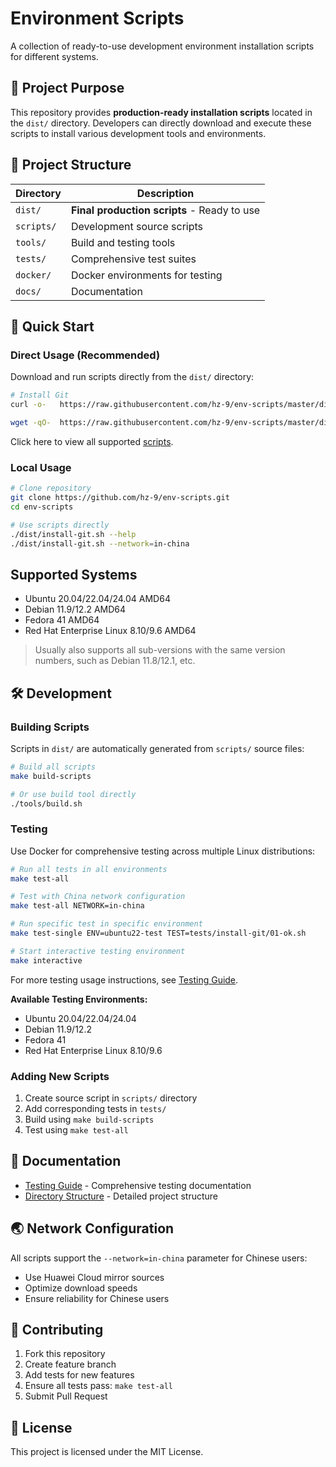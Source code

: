 # Environment Scripts

A collection of ready-to-use development environment installation scripts for different systems.

## 🎯 Project Purpose

This repository provides **production-ready installation scripts** located in the `dist/` directory. Developers can directly download and execute these scripts to install various development tools and environments.

## 📁 Project Structure

| Directory   | Description                                    |
| ----------- | ---------------------------------------------- |
| `dist/`     | **Final production scripts** - Ready to use   |
| `scripts/`  | Development source scripts                     |
| `tools/`    | Build and testing tools                        |
| `tests/`    | Comprehensive test suites                      |
| `docker/`   | Docker environments for testing                |
| `docs/`     | Documentation                                  |

## 🚀 Quick Start

### Direct Usage (Recommended)

Download and run scripts directly from the `dist/` directory:

```bash
# Install Git
curl -o-   https://raw.githubusercontent.com/hz-9/env-scripts/master/dist/install-git.sh | bash

wget -qO-  https://raw.githubusercontent.com/hz-9/env-scripts/master/dist/install-git.sh | bash
```

Click here to view all supported [scripts](./overview/scripts.md).

### Local Usage

```bash
# Clone repository
git clone https://github.com/hz-9/env-scripts.git
cd env-scripts

# Use scripts directly
./dist/install-git.sh --help
./dist/install-git.sh --network=in-china
```

## Supported Systems

- Ubuntu 20.04/22.04/24.04 AMD64
- Debian 11.9/12.2 AMD64
- Fedora 41 AMD64
- Red Hat Enterprise Linux 8.10/9.6 AMD64

> Usually also supports all sub-versions with the same version numbers, such as Debian 11.8/12.1, etc.

## 🛠️ Development

### Building Scripts

Scripts in `dist/` are automatically generated from `scripts/` source files:

```bash
# Build all scripts
make build-scripts

# Or use build tool directly
./tools/build.sh
```

### Testing

Use Docker for comprehensive testing across multiple Linux distributions:

```bash
# Run all tests in all environments
make test-all

# Test with China network configuration
make test-all NETWORK=in-china

# Run specific test in specific environment
make test-single ENV=ubuntu22-test TEST=tests/install-git/01-ok.sh

# Start interactive testing environment
make interactive
```

For more testing usage instructions, see [Testing Guide](./overview/testing.md).

**Available Testing Environments:**

- Ubuntu 20.04/22.04/24.04
- Debian 11.9/12.2
- Fedora 41
- Red Hat Enterprise Linux 8.10/9.6

### Adding New Scripts

1. Create source script in `scripts/` directory
2. Add corresponding tests in `tests/`
3. Build using `make build-scripts`
4. Test using `make test-all`

## 📖 Documentation

- [Testing Guide](overview/testing.md) - Comprehensive testing documentation
- [Directory Structure](overview/directory-structure.md) - Detailed project structure

## 🌏 Network Configuration

All scripts support the `--network=in-china` parameter for Chinese users:

- Use Huawei Cloud mirror sources
- Optimize download speeds
- Ensure reliability for Chinese users

## 🤝 Contributing

1. Fork this repository
2. Create feature branch
3. Add tests for new features
4. Ensure all tests pass: `make test-all`
5. Submit Pull Request

## 📄 License

This project is licensed under the MIT License.
